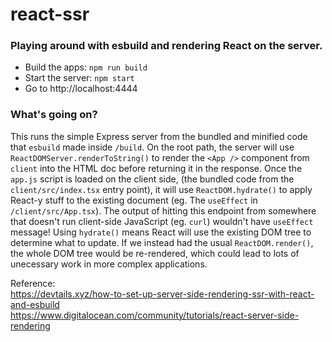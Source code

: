 # react-ssr

### Playing around with esbuild and rendering React on the server.

- Build the apps: `npm run build`
- Start the server: `npm start`
- Go to http://localhost:4444

### What's going on?
This runs the simple Express server from the bundled and minified code that `esbuild` made inside `/build`. On the root path, the server will use `ReactDOMServer.renderToString()` to render the `<App />` component from `client` into the HTML doc before returning it in the response. Once the `app.js` script is loaded on the client side, (the bundled code from the `client/src/index.tsx` entry point), it will use `ReactDOM.hydrate()` to apply React-y stuff to the existing document (eg. The `useEffect` in `/client/src/App.tsx`). The output of hitting this endpoint from somewhere that doesn't run client-side JavaScript (eg. `curl`) wouldn't have `useEffect` message! Using `hydrate()` means React will use the existing DOM tree to determine what to update. If we instead had the usual `ReactDOM.render()`, the whole DOM tree would be re-rendered, which could lead to lots of unecessary work in more complex applications.

Reference:  
https://devtails.xyz/how-to-set-up-server-side-rendering-ssr-with-react-and-esbuild  
https://www.digitalocean.com/community/tutorials/react-server-side-rendering

